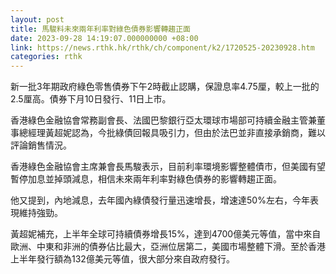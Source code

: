 ```yaml
---
layout: post
title: 馬駿料未來兩年利率對綠色債券影響轉趨正面
date: 2023-09-28 14:19:07.000000000 +08:00
link: https://news.rthk.hk/rthk/ch/component/k2/1720525-20230928.htm
categories: rthk
---
```


新一批3年期政府綠色零售債券下午2時截止認購，保證息率4.75厘，較上一批的2.5厘高。債券下月10日發行、11日上市。

香港綠色金融協會常務副會長、法國巴黎銀行亞太環球市場部可持續金融主管兼董事總經理黃超妮認為，今批綠債回報具吸引力，但由於法巴並非直接承銷商，難以評論銷售情況。

香港綠色金融協會主席兼會長馬駿表示，目前利率環境影響整體債市，但美國有望暫停加息並掉頭減息，相信未來兩年利率對綠色債券的影響轉趨正面。

他又提到，內地減息，去年國內綠債發行量迅速增長，增速達50%左右，今年表現維持強勁。

黃超妮補充，上半年全球可持續債券增長15%，達到4700億美元等值，當中來自歐洲、中東和非洲的債券佔比最大，亞洲位居第二，美國市場整體下滑。至於香港上半年發行額為132億美元等值，很大部分來自政府發行。
